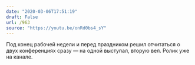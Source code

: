 ```yaml
---
date: "2020-03-06T17:51:19"
draft: False
url: /963
source: "https://youtu.be/onRd0bs4_sY"
---
```


Под конец рабочей недели и перед праздником решил отчитаться о двух конференциях сразу — на одной выступал, вторую вел. Ролик уже на канале.
